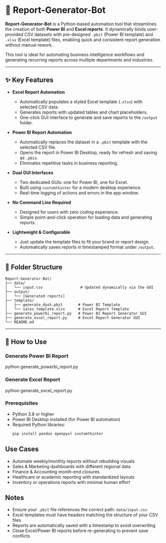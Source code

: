 # 🧠 Report-Generator-Bot

**Report-Generator-Bot** is a Python-based automation tool that streamlines the creation of both **Power BI** and **Excel reports**. It dynamically binds user-provided CSV datasets with pre-designed `.pbit` (Power BI template) and `.xlsx` (Excel template) files, enabling quick and consistent report generation without manual rework.

This tool is ideal for automating business intelligence workflows and generating recurring reports across multiple departments and industries.

---

## ✨ Key Features

- **Excel Report Automation**
  - Automatically populates a styled Excel template (`.xlsx`) with selected CSV data.
  - Generates reports with updated tables and chart placeholders.
  - One-click GUI interface to generate and save reports to the `/output` folder.

- **Power BI Report Automation**
  - Automatically replaces the dataset in a `.pbit` template with the selected CSV file.
  - Opens the report in Power BI Desktop, ready for refresh and saving as `.pbix`.
  - Eliminates repetitive tasks in business reporting.

- **Dual GUI Interfaces**
  - Two dedicated GUIs: one for Power BI, one for Excel.
  - Built using `customtkinter` for a modern desktop experience.
  - Real-time logging of actions and errors in the app window.

- **No Command Line Required**
  - Designed for users with zero coding experience.
  - Simple point-and-click operation for loading data and generating reports.

- **Lightweight & Configurable**
  - Just update the template files to fit your brand or report design.
  - Automatically saves reports in timestamped format under `/output`.

---

## 📁 Folder Structure
```plaintext
Report-Generator-Bot/
├── data/
│   └── input.csv                 # Updated dynamically via the GUI
├── output/
│   └── [Generated reports]
├── template/
│   ├── generate_dash.pbit       # Power BI Template
│   └── sales_template.xlsx      # Excel Report Template
├── generate_powerbi_report.py   # Power BI Report Generator GUI
├── generate_excel_report.py     # Excel Report Generator GUI
└── README.md

```
---

## 🚀 How to Use
### Generate Power BI Report
python generate_powerbi_report.py

### Generate Excel Report
python generate_excel_report.py

### Prerequisites
- Python 3.8 or higher
- Power BI Desktop installed (for Power BI automation)
- Required Python libraries:
  ```bash
  pip install pandas openpyxl customtkinter

##  Use Cases
- Automate weekly/monthly reports without rebuilding visuals
- Sales & Marketing dashboards with different regional data
- Finance & Accounting month-end closures
- Healthcare or academic reporting with standardized layouts
- Inventory or operations reports with minimal human effort



## Notes
- Ensure your `.pbit` file references the correct path: `data/input.csv`
- Excel templates must have headers matching the structure of your CSV files
- Reports are automatically saved with a timestamp to avoid overwriting
- Close Excel/Power BI reports before re-generating to prevent save conflicts



